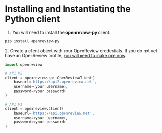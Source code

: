 # Installing and Instantiating the Python client

1. You will need to install the **openreview-py** client.&#x20;

```bash
pip install openreview-py
```

2\. Create a client object with your OpenReview credentials. If you do not yet have an OpenReview profile, [you will need to make one now](../creating-an-openreview-profile/signing-up-for-openreview.md).&#x20;

```python
import openreview

# API V2
client = openreview.api.OpenReviewClient(
    baseurl='https://api2.openreview.net',
    username=<your username>,
    password=<your password>
)

# API V1
client = openreview.Client(
    baseurl='https://api.openreview.net',
    username=<your username>,
    password=<your password>
)
```
